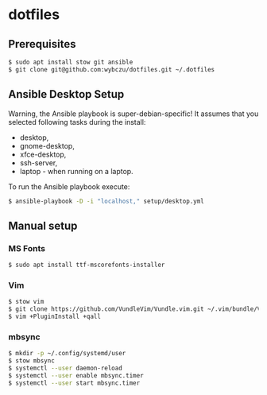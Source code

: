 # dotfiles

## Prerequisites

```bash
$ sudo apt install stow git ansible
$ git clone git@github.com:wybczu/dotfiles.git ~/.dotfiles
```

## Ansible Desktop Setup

Warning, the Ansible playbook is super-debian-specific! It assumes that you
selected following tasks during the install:

- desktop,
- gnome-desktop,
- xfce-desktop,
- ssh-server,
- laptop - when running on a laptop.

To run the Ansible playbook execute:

```bash
$ ansible-playbook -D -i "localhost," setup/desktop.yml
```

## Manual setup

### MS Fonts

```bash
$ sudo apt install ttf-mscorefonts-installer
```

### Vim

```bash
$ stow vim
$ git clone https://github.com/VundleVim/Vundle.vim.git ~/.vim/bundle/Vundle.vim
$ vim +PluginInstall +qall
```

### mbsync

```bash
$ mkdir -p ~/.config/systemd/user
$ stow mbsync
$ systemctl --user daemon-reload
$ systemctl --user enable mbsync.timer
$ systemctl --user start mbsync.timer
```
